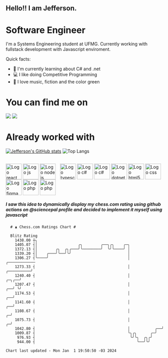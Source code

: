 ## Hello!! I am Jefferson.
# Software Engineer
I'm a Systems Engineering student at UFMG. Currently working with fullstack development with Javascript enviroment.

<div>
Quick facts:
  <ul>
<li>🚀 I'm currently learning about C# and .net</li>
<li>💻 I like doing Competitive Programming</li>
<li>💚 I love music, fiction and the color green</li>
    </ul>
</div>

# You can find me on
<div>
  <a href="https://www.linkedin.com/in/jefferson-souuza" target="_blank"><img src="https://img.shields.io/badge/-LinkedIn-%230077B5?style=for-the-badge&logo=linkedin&logoColor=white" target="_blank"></a> 
  <a href="https://instagram.com/jeffpsou" target="_blank"><img src="https://img.shields.io/badge/-Instagram-%23E4405F?style=for-the-badge&logo=instagram&logoColor=white" target="_blank"></a>
</div>

# Already worked with
[![Jefferson's GitHub stats](https://github-readme-stats.vercel.app/api?username=jefferson13t&show_icons=true&theme=gotham&rank_icon=github&layout=compact)](https://github.com/anuraghazra/github-readme-stats)
![Top Langs](https://github-readme-stats.vercel.app/api/top-langs/?username=jefferson13t&size_weight=0.5&count_weight=0.5&theme=gotham&layout=compact)

<div style="display: inline_block"><br>
  <img alt="Logo react" align="center" style="height:50px" src="https://cdn.jsdelivr.net/gh/devicons/devicon/icons/react/react-original.svg" />
  <img alt="Logo js" align="center" style="height:50px" src="https://cdn.jsdelivr.net/gh/devicons/devicon/icons/javascript/javascript-original.svg" />
  <img alt="Logo node js" align="center" style="height:50px; margin-right: 10px" src="https://cdn.jsdelivr.net/gh/devicons/devicon/icons/nodejs/nodejs-original.svg" />
  <img alt="Logo typescript" align="center" style="height:50px" src="https://cdn.jsdelivr.net/gh/devicons/devicon/icons/typescript/typescript-original.svg" />
  <img alt="Logo c#" align="center" style="height:50px" src="https://cdn.jsdelivr.net/gh/devicons/devicon/icons/graphql/graphql-plain.svg" />
  <img alt="Logo c#" align="center" style="height:50px" src="https://cdn.jsdelivr.net/gh/devicons/devicon/icons/csharp/csharp-original.svg" />
  <img alt="Logo dotnet" align="center" style="height:50px" src="https://cdn.jsdelivr.net/gh/devicons/devicon/icons/dotnetcore/dotnetcore-original.svg" />
  <img alt="Logo html5" align="center" style="height:50px" src="https://cdn.jsdelivr.net/gh/devicons/devicon/icons/html5/html5-original.svg" />
  <img alt="Logo css" align="center" style="height:50px" src="https://cdn.jsdelivr.net/gh/devicons/devicon/icons/css3/css3-original.svg" />
  <img alt="Logo figma" align="center" style="height:50px" src="https://cdn.jsdelivr.net/gh/devicons/devicon/icons/figma/figma-original.svg" />
  <img alt="Logo php" align="center" style="height:50px" src="https://cdn.jsdelivr.net/gh/devicons/devicon/icons/cplusplus/cplusplus-original.svg" />
  <img alt="Logo php" align="center" style="height:50px" src="https://cdn.jsdelivr.net/gh/devicons/devicon/icons/php/php-original.svg" />
</div>

##### I saw this idea to dynamically display my chess.com rating using github actions on @sciencepal profile and decided to implement it myself using javascript

```
  # ♟︎ Chess.com Ratings Chart #
  
  Blitz Rating
    1438.00 ┼╮                                                                                                   
    1405.07 ┤│                  ╭╮        ╭──╮╭╮    ╭─╮                                                          
    1372.13 ┤│        ╭╮  ╭╮╭───╯╰────────╯  ╰╯╰────╯ │                                                          
    1339.20 ┤│    ╭───╯╰──╯╰╯                         │                                                          
    1306.27 ┤╰────╯                                   │                                            ╭──────────── 
    1273.33 ┤                                         │                                 ╭──────────╯             
    1240.40 ┤                                         │                           ╭─╮╭──╯                        
    1207.47 ┤                                         │                        ╭──╯ ╰╯                           
    1174.53 ┤                                         │                     ╭──╯                                 
    1141.60 ┤                                         │                  ╭──╯                                    
    1108.67 ┤                                         │                ╭─╯                                       
    1075.73 ┤                                         │              ╭─╯                                         
    1042.80 ┤                                         │           ╭──╯                                           
    1009.87 ┤                                         ╰╮╭╮      ╭─╯                                              
     976.93 ┤                                          ╰╯╰╮  ╭╮╭╯                                                
     944.00 ┤                                             ╰──╯╰╯                                                 

Chart last updated - Mon Jan  1 19:50:50 -03 2024  
  ```

